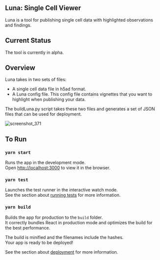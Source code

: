 ## Luna: Single Cell Viewer

Luna is a tool for publishing single cell data with highlighted observations and findings.

## Current Status

The tool is currently in alpha.  

## Overview

Luna takes in two sets of files:

* A single cell data file in h5ad format.
* A Luna config file.  This config file contains vignettes that you want to highlight when publishing your data.

The buildLuna.py script takes these two files and generates a set of JSON files that can be used for deployment.

![screenshot_371](https://user-images.githubusercontent.com/1009066/81432352-bfc46b80-9130-11ea-8cc8-2ead3d0790de.png)

## To Run

### `yarn start`

Runs the app in the development mode.<br />
Open [http://localhost:3000](http://localhost:3000) to view it in the browser.

### `yarn test`

Launches the test runner in the interactive watch mode.<br />
See the section about [running tests](https://facebook.github.io/create-react-app/docs/running-tests) for more information.

### `yarn build`

Builds the app for production to the `build` folder.<br />
It correctly bundles React in production mode and optimizes the build for the best performance.

The build is minified and the filenames include the hashes.<br />
Your app is ready to be deployed!

See the section about [deployment](https://facebook.github.io/create-react-app/docs/deployment) for more information.

